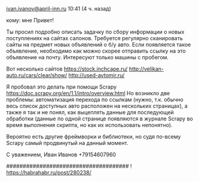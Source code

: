 <ivan.ivanov@april-inn.ru>
10:41 (4 ч. назад)

кому: мне 
Привет!
 
Ты просил подробно описать задачку по сбору информации о новых поступлениях на сайтах салонов.
Требуется регулярно сканировать сайты на предмет новых объявлений о б/у авто. Если появляется такое объявление, необходимо как можно скорее отправить ссылку на это объявление на почту. Интересуют только машины с пробегом.
 
Вот несколько сайтов
https://stock.inchcape.ru/
http://velikan-auto.ru/cars/clear/show/
http://used-avtomir.ru/
 
Я пробовал это делать при помощи Scrapy
https://doc.scrapy.org/en/1.1/intro/overview.html
Но возникло две проблемы: автоматизация перехода по ссылкам (нужно, т.к. обычно весь список доступных авто расположен на нескольких страницах), а также я так и не понял, как выцеплять данные для последующей обработки (данные по одной странице появляются в журнале Scrapy во время выполнения скрипта, но как их использовать непонятно).
 
Вероятно есть другие фреймворки и библиотеки, но судя по-всему Scrapy самый продвинутый на данный момент.
 
С уважением,
Иван Иванов
+79154607960

#####################################
!
https://habrahabr.ru/post/280238/
